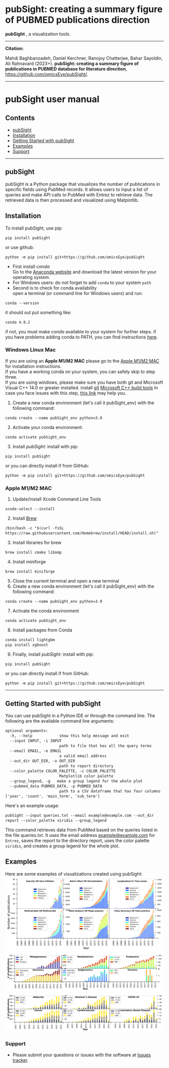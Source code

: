 # pubSight: creating a summary figure of PUBMED publications direction #

**pubSight** , a visualization tools.

---
**Citation:**


Mahdi Baghbanzadeh, Daniel Kerchner, Ranojoy Chatterjee, Bahar Sayoldin, Ali Rahnavard (2023+).
**pubSight: creating a summary figure of publications in PUBMED database for literature direction**,
https://github.com/omicsEye/pubSight/.

---
# pubSight user manual

## Contents ##
* [pubSight](#pubsight)
* [Installation](#installation)
* [Getting Started with pubSight](#getting-started-with-pubsight)
* [Examples](#examples)
* [Support](#support)
------------------------------------------------------------------------------------------------------------------------------
## pubSight ##
pubSight is a Python package that visualizes the number of publications in specific fields using PubMed records.
It allows users to input a list of queries and make API calls to PubMed with Entrez to retrieve data.
The retrieved data is then processed and visualized using Matplotlib.


## Installation ##

To install pubSight, use pip:
```commandline
pip install pubSight
```
or use github:
```commandline
python -m pip install git+https://github.com/omicsEye/pubSight
```
* First install *conda*  
Go to the [Anaconda website](https://www.anaconda.com/) and download the latest version for your operating system.  
* For Windows users: do not forget to add `conda` to your system `path`
* Second is to check for conda availability  
open a terminal (or command line for Windows users) and run:
```
conda --version
```
it should out put something like:
```
conda 4.9.2
```
if not, you must make *conda* available to your system for further steps.
if you have problems adding conda to PATH, you can find instructions
[here](https://docs.anaconda.com/anaconda/user-guide/faq/).  

### Windows Linux Mac ###
If you are using an **Apple M1/M2 MAC** please go to the [Apple M1/M2 MAC](#apple-m1m2-mac) for installation
instructions.  
If you have a working conda on your system, you can safely skip to step three.  
If you are using windows, please make sure you have both git and Microsoft Visual C++ 14.0 or greater installed.
install [git](https://gitforwindows.org/)
[Microsoft C++ build tools](https://visualstudio.microsoft.com/visual-cpp-build-tools/)
In case you face issues with this step, [this link](https://github.com/pycaret/pycaret/issues/1254) may help you.
1) Create a new conda environment (let's call it pubSight_env) with the following command:
```
conda create --name pubSight_env python=3.9
```
2) Activate your conda environment:
```commandline
conda activate pubSight_env 
```
3) Install *pubSight*:
install with pip:
```commandline
pip install pubSight
```
or you can directly install if from GitHub:
```commandline
python -m pip install git+https://github.com/omicsEye/pubSight
```
### Apple M1/M2 MAC ###
1) Update/install Xcode Command Line Tools
  ```commandline
  xcode-select --install
  ```
2) Install [Brew](https://brew.sh/index_fr)
  ```commandline
  /bin/bash -c "$(curl -fsSL https://raw.githubusercontent.com/Homebrew/install/HEAD/install.sh)"
  ```
3) Install libraries for brew
  ```commandline
  brew install cmake libomp
  ```
4) Install miniforge
  ```commandline
  brew install miniforge
  ```
5) Close the current terminal and open a new terminal
6) Create a new conda environment (let's call it pubSight_env) with the following command:
  ```commandline
  conda create --name pubSight_env python=3.9
  ```
7) Activate the conda environment
  ```commandline
  conda activate pubSight_env
  ```
8) Install packages from Conda
  ```commandline
  conda install lightgbm
  pip install xgboost
  ```
9) Finally, install *pubSight*:
install with pip:
```commandline
pip install pubSight
```
or you can directly install if from GitHub:
```commandline
python -m pip install git+https://github.com/omicsEye/pubSight
```
-----------------------------------------------------------------------------------------------------------------------

## Getting Started with pubSight ##
You can use pubSight in a Python IDE or through the command line.
The following are the available command line arguments:
```commandline
optional arguments:
  -h, --help            show this help message and exit
  --input INPUT, -i INPUT
                        path to file that has all the query terms
  --email EMAIL, -e EMAIL
                        a valid email address
  --out_dir OUT_DIR, -o OUT_DIR
                        path to report directory
  --color_palette COLOR_PALETTE, -c COLOR_PALETTE
                        Matplotlib color palette
  --group_legend, -g   make a group legend for the whole plot
  --pubmed_data PUBMED_DATA, -p PUBMED_DATA
                        path to a CSV dataframe that has four columns ['year', 'count', 'main_term', 'sub_term']
```
Here's an example usage:
```commandline
pubSight --input queries.txt --email example@example.com --out_dir report --color_palette viridis --group_legend
```
This command retrieves data from PubMed based on the queries listed in the file queries.txt. It uses the email 
address example@example.com for `Entrez`, saves the report to the directory report,
uses the color palette `viridis`, and creates a group legend for the whole plot.

## Examples ##
Here are some examples of visualizations created using pubSight:
![alt text](https://github.com/omicsEye/pubSight/blob/main/img/Figure_2.png)
![alt text](https://github.com/omicsEye/pubSight/blob/main/img/SFig1.png)
![alt text](https://github.com/omicsEye/pubSight/blob/main/img/supp1.png)


### Support ###

* Please submit your questions or issues with the software at [Issues tracker](https://github.com/omicsEye/pubSight/issues).
